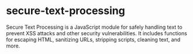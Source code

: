 # secure-text-processing
Secure Text Processing is a JavaScript module for safely handling text to prevent XSS attacks and other security vulnerabilities. It includes functions for escaping HTML, sanitizing URLs, stripping scripts, cleaning text, and more.
